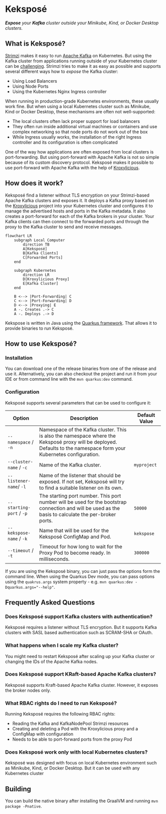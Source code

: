 # Keksposé

_**Expose** your **Kafka** cluster outside your Minikube, Kind, or Docker Desktop clusters._

## What is Keksposé?

[Strimzi](https://strimzi.io) makes it easy to run [Apache Kafka](https://kafka.apache.org/) on Kubernetes.
But using the Kafka cluster from applications running outside of your Kubernetes cluster can be [challenging](https://strimzi.io/blog/2019/04/17/accessing-kafka-part-1/).
Strimzi tries to make it as easy as possible and supports several different ways how to _expose_ the Kafka cluster:
* Using Load Balancers
* Using Node Ports
* Using the Kubernetes Nginx Ingress controller

When running in production-grade Kubernetes environments, these usually work fine.
But when using a local Kubernetes cluster such as Minikube, Kind or Docker Desktop, these mechanisms are often not well-supported:
* The local clusters often lack proper support for load balancers
* They often run inside additional virtual machines or containers and use complex networking so that node ports do not work out of the box
* While Ingress usually works, the installation of the right Ingress controller and its configuration is often complicated 

One of the way how applications are often exposed from local clusters is port-forwarding.
But using port-forward with Apache Kafka is not so simple because of its custom discovery protocol.
Keksposé makes it possible to use port-forward with Apache Kafka with the help of [Kroxylicious](https://kroxylicious.io/). 

## How does it work?

Keksposé find a listener without TLS encryption on your Strimzi-based Apache Kafka clusters and exposes it.
It deploys a Kafka proxy based on the [Kroxylicious](https://kroxylicious.io/) project into your Kubernetes cluster and configures it to manage the advertised hosts and ports in the Kafka metadata.
It also creates a port-forward for each of the Kafka brokers in your cluster.
Your Kafka clients can then connect to the forwarded ports and through the proxy to the Kafka cluster to send and receive messages. 

```mermaid
flowchart LR
    subgraph Local Computer
        direction TB
        A[Keksposé]
        B[Kafka Clients]
        C[Forwarded Ports]
    end

    subgraph Kubernetes
        direction LR
        D[Kroxylicious Proxy]
        E[Kafka Cluster]
    end
    
    B <--> |Port-Forwarding| C
    C <--> |Port-Forwarding| D
    D <--> |Proxying| E
    A -. Creates .-> C
    A -. Deploys .-> D
```

Kekspose is written in Java using the [Quarkus framework](https://quarkus.io/).
That allows it to provide binaries to run Keksposé.

## How to use Keksposé?

### Installation

You can download one of the release binaries from one of the release and use it.
Alternatively, you can also checkout the project and run it from your IDE or from command line with the `mvn quarkus:dev` command.

### Configuration

Keksposé supports several parameters that can be used to configure it:

| Option                   | Description                                                                                                                                                         | Default Value |
|--------------------------|---------------------------------------------------------------------------------------------------------------------------------------------------------------------|---------------|
| `--namespace` / `-n`     | Namespace of the Kafka cluster. This is also the namespace where the Keksposé proxy will be deployed. Defaults to the namespace form your Kubernetes configuration. |               |
| `--cluster-name` / `-c`  | Name of the Kafka cluster.                                                                                                                                          | `myproject`   |
| `--listener-name`/ `-l`  | Name of the listener that should be exposed. If not set, Keksposé will try to find a suitable listener on its own.                                                  |               |
| `--starting-port` / `-p` | The starting port number. This port number will be used for the bootstrap connection and will be used as the basis to calculate the per-broker ports.               | `50000`       |
| `--kekspose-name` / `-k` | Name that will be used for the Keksposé ConfigMap and Pod.                                                                                                          | `kekspose`    |
| `--timeout` / `-t`       | Timeout for how long to wait for the Proxy Pod to become ready. In milliseconds.                                                                                    | `300000`      |

If you are using the Keksposé binary, you can just pass the options form the command line.
When using the Quarkus Dev mode, you can pass options using the `quakrus.args` system property - e.g. `mvn quarkus:dev -Dquarkus.args="--help"`.  

## Frequently Asked Questions

### Does Keksposé support Kafka clusters with authentication?

Keksposé requires a listener without TLS encryption.
But it supports Kafka clusters with SASL based authentication such as SCRAM-SHA or OAuth. 

### What happens when I scale my Kafka cluster?

You might need to restart Keksposé after scaling up your Kafka cluster or changing the IDs of the Apache Kafka nodes.

### Does Keksposé support KRaft-based Apache Kafka clusters?

Keksposé supports Kraft-based Apache Kafka cluster.
However, it exposes the broker nodes only.

### What RBAC rights do I need to run Keksposé?

Running Keksposé requires the following RBAC rights:
* Reading the Kafka and KafkaNodePool Strimzi resources
* Creating and deleting a Pod with the Kroxylicious proxy and a ConfigMap with configuration
* Needs to be able to port-forward ports from the proxy Pod

### Does Keksposé work only with local Kubernetes clusters?

Keksposé was designed with focus on local Kubernetes environment such as Minikube, Kind, or Docker Desktop.
But it can be used with any Kubernetes cluster

## Building

You can build the native binary after installing the GraalVM and running `mvn package -Pnative`.